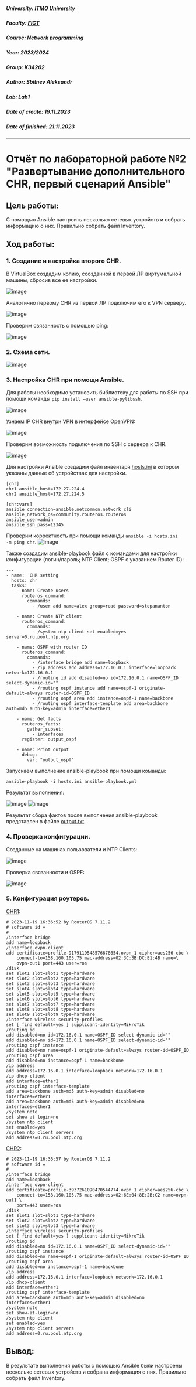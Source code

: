 ##### University: [ITMO University](https://itmo.ru/ru/)
##### Faculty: [FICT](https://fict.itmo.ru)
##### Course: [Network programming](https://itmo-ict-faculty.github.io/network-programming/)
##### Year: 2023/2024
##### Group: K34202
##### Author: Sbitnev Aleksandr
##### Lab: Lab1
##### Date of create: 19.11.2023
##### Date of finished: 21.11.2023

***

# Отчёт по лабораторной работе №2 "Развертывание дополнительного CHR, первый сценарий Ansible"


## **Цель работы:** 
С помощью Ansible настроить несколько сетевых устройств и собрать информацию о них. Правильно собрать файл Inventory.

## **Ход работы:**

### 1. Создание и настройка второго CHR.

В VirtualBox создадим копию, ссозданной в первой ЛР  виртумальной машины, сбросив все ее настройки.

![image](https://github.com/Sbitnev/2023_2024-network_programming-k34202-sbitnev_a_s/assets/71010852/d02995a1-0d24-487e-9ee2-72b423ac1701)

Аналогично первому CHR из первой ЛР подключим его к VPN серверу.

![image](https://github.com/Sbitnev/2023_2024-network_programming-k34202-sbitnev_a_s/assets/71010852/7fd674cb-c3a2-4e56-a09e-f0085c958397)

Проверим связанность с помощью ping:

![image](https://github.com/Sbitnev/2023_2024-network_programming-k34202-sbitnev_a_s/assets/71010852/ef47a4c6-4f68-49a1-b1f3-39221f2c1404)

### 2. Схема сети.

![image](https://github.com/Sbitnev/2023_2024-network_programming-k34202-sbitnev_a_s/assets/71010852/7fcd816a-2bf6-4865-94db-534c4869f3ed)

### 3. Настройка CHR при помощи Ansible.

Для работы необходимо установить библиотеку для работы по SSH при помощи команды <code>pip install —user ansible-pylibssh</code>.

![image](https://github.com/Sbitnev/2023_2024-network_programming-k34202-sbitnev_a_s/assets/71010852/3918e729-de15-4ee4-afd8-9177037fe597)

Узнаем IP CHR внутри VPN в интерфейсе OpenVPN:

![image](https://github.com/Sbitnev/2023_2024-network_programming-k34202-sbitnev_a_s/assets/71010852/21b80d7d-45b8-47c7-8ead-f18a1aa5dd2f)

Проверим возможность подключения по SSH с сервера к CHR.

![image](https://github.com/Sbitnev/2023_2024-network_programming-k34202-sbitnev_a_s/assets/71010852/3e3877f1-73de-461f-adb5-1be7b3cd861f)

Для настройки Ansible создадим файл инвентаря [hosts.ini](lab2/files/hosts.ini) в котором указаны данные об устройствах для настройки.  

```
[chr]
chr1 ansible_host=172.27.224.4
chr2 ansible_host=172.27.224.5

[chr:vars]
ansible_connection=ansible.netcommon.network_cli
ansible_network_os=community.routeros.routeros
ansible_user=admin
ansible_ssh_pass=12345
```

Проверим корректность при помощи команды <code>ansible -i hosts.ini -m ping chr</code>.
![image](https://github.com/Sbitnev/2023_2024-network_programming-k34202-sbitnev_a_s/assets/71010852/09d185aa-9b53-48fb-809d-f76fa873e935)

Также создадим [ansible-playbook](lab2/files/ansible-playbook.yml) файл с командами для настройки конфигурации (логин/пароль; NTP Client; OSPF с указанием Router ID):

```
---
- name:  CHR setting
  hosts: chr
  tasks:
    - name: Create users
      routeros_command:
        commands: 
          - /user add name=alex group=read password=stepananton

    - name: Create NTP client
      routeros_command:
        commands:
          - /system ntp client set enabled=yes server=0.ru.pool.ntp.org
        
    - name: OSPF with router ID
      routeros_command:
        commands: 
          - /interface bridge add name=loopback
          - /ip address add address=172.16.0.1 interface=loopback network=172.16.0.1
          - /routing id add disabled=no id=172.16.0.1 name=OSPF_ID select-dynamic-id=""
          - /routing ospf instance add name=ospf-1 originate-default=always router-id=OSPF_ID
          - /routing ospf area add instance=ospf-1 name=backbone
          - /routing ospf interface-template add area=backbone auth=md5 auth-key=admin interface=ether1

    - name: Get facts
      routeros_facts:
        gather_subset:
          - interfaces
      register: output_ospf

    - name: Print output
      debug:
        var: "output_ospf"
```

Запускаем выполнение ansible-playbook при помощи команды:

```
ansible-playbook -i hosts.ini ansible-playbook.yml
```

Результат выполнения:

![image](https://github.com/Sbitnev/2023_2024-network_programming-k34202-sbitnev_a_s/assets/71010852/bb38560b-e039-456b-9297-9ccfdb1efced)
![image](https://github.com/Sbitnev/2023_2024-network_programming-k34202-sbitnev_a_s/assets/71010852/8b83c702-f1ef-4c76-831d-8667388b0bde)

Результат сбора фактов после выполнения ansible-playbook представлен в файле [output.txt](lab2/files/output.txt).

### 4. Проверка конфигурации.

Созданные на машинах пользователи и NTP Clients:

![image](https://github.com/Sbitnev/2023_2024-network_programming-k34202-sbitnev_a_s/assets/71010852/12d27622-0ed0-4846-8642-219eb4777d30)

Проверка связанности и OSPF:

![image](https://github.com/Sbitnev/2023_2024-network_programming-k34202-sbitnev_a_s/assets/71010852/d39fe919-c62e-4f03-98ff-6b8dda0303c5)

### 5. Конфигурация роутеров.
[CHR1](lab2/files/output.txt):
```
# 2023-11-19 16:36:52 by RouterOS 7.11.2
# software id = 
#
/interface bridge
add name=loopback
/interface ovpn-client
add certificate=profile-9179119548576678654.ovpn_1 cipher=aes256-cbc \
    connect-to=158.160.105.75 mac-address=02:3C:3B:DC:E1:4B name=\
    ovpn-out1 port=443 user=ros
/disk
set slot1 slot=slot1 type=hardware
set slot2 slot=slot2 type=hardware
set slot3 slot=slot3 type=hardware
set slot4 slot=slot4 type=hardware
set slot5 slot=slot5 type=hardware
set slot6 slot=slot6 type=hardware
set slot7 slot=slot7 type=hardware
set slot8 slot=slot8 type=hardware
set slot9 slot=slot9 type=hardware
/interface wireless security-profiles
set [ find default=yes ] supplicant-identity=MikroTik
/routing id
add disabled=no id=172.16.0.1 name=OSPF_ID select-dynamic-id=""
add disabled=no id=172.16.0.1 name=OSPF_ID select-dynamic-id=""
/routing ospf instance
add disabled=no name=ospf-1 originate-default=always router-id=OSPF_ID
/routing ospf area
add disabled=no instance=ospf-1 name=backbone
/ip address
add address=172.16.0.1 interface=loopback network=172.16.0.1
/ip dhcp-client
add interface=ether1
/routing ospf interface-template
add area=backbone auth=md5 auth-key=admin disabled=no interfaces=ether1
add area=backbone auth=md5 auth-key=admin disabled=no interfaces=ether1
/system note
set show-at-login=no
/system ntp client
set enabled=yes
/system ntp client servers
add address=0.ru.pool.ntp.org
```

[CHR2](lab2/files/output.txt):
```
# 2023-11-19 16:36:57 by RouterOS 7.11.2
# software id = 
#
/interface bridge
add name=loopback
/interface ovpn-client
add certificate=profile-3937261090470544774.ovpn_1 cipher=aes256-cbc \
    connect-to=158.160.105.75 mac-address=02:6E:04:8E:2B:C2 name=ovpn-out1 \
    port=443 user=ros
/disk
set slot1 slot=slot1 type=hardware
set slot2 slot=slot2 type=hardware
set slot3 slot=slot3 type=hardware
/interface wireless security-profiles
set [ find default=yes ] supplicant-identity=MikroTik
/routing id
add disabled=no id=172.16.0.1 name=OSPF_ID select-dynamic-id=""
/routing ospf instance
add disabled=no name=ospf-1 originate-default=always router-id=OSPF_ID
/routing ospf area
add disabled=no instance=ospf-1 name=backbone
/ip address
add address=172.16.0.1 interface=loopback network=172.16.0.1
/ip dhcp-client
add interface=ether1
/routing ospf interface-template
add area=backbone auth=md5 auth-key=admin disabled=no interfaces=ether1
/system note
set show-at-login=no
/system ntp client
set enabled=yes
/system ntp client servers
add address=0.ru.pool.ntp.org
```

## **Вывод:** 
В результате выполнения работы с помощью Ansible были настроены несколько сетевых устройств и собрана информация о них. Правильно собрать файл Inventory.
